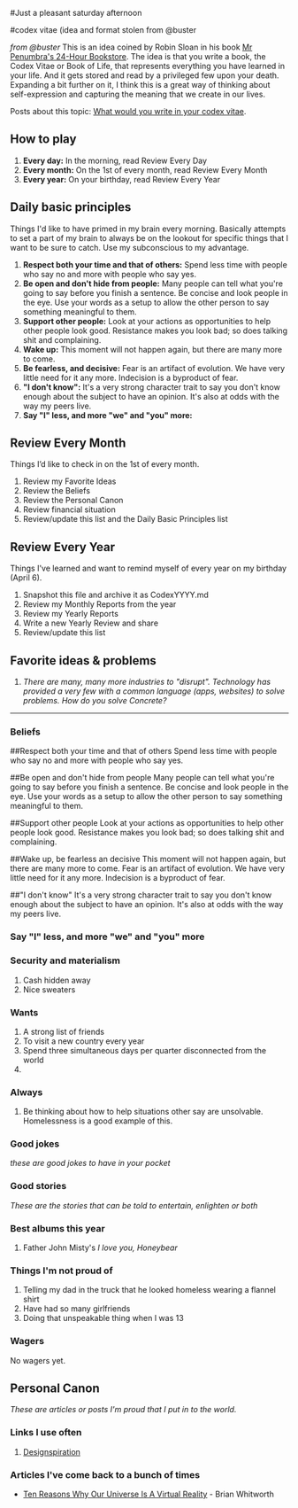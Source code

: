 #Just a pleasant saturday afternoon

#codex vitae (idea and format stolen from @buster

*from @buster*
This is an idea coined by Robin Sloan in his book [Mr Penumbra's 24-Hour Bookstore](http://www.amazon.com/Mr-Penumbras-24-Hour-Bookstore-Novel/dp/1250037751). The idea is that you write a book, the Codex Vitae or Book of Life, that represents everything you have learned in your life. And it gets stored and read by a privileged few upon your death. Expanding a bit further on it, I think this is a great way of thinking about self-expression and capturing the meaning that we create in our lives. 

Posts about this topic: [What would you write in your codex vitae](http://branch.com/b/what-would-you-write-in-your-codex-vitae).

## How to play
1. **Every day:** In the morning, read Review Every Day
2. **Every month:** On the 1st of every month, read Review Every Month
3. **Every year:** On your birthday, read Review Every Year

## Daily basic principles
Things I'd like to have primed in my brain every morning. Basically attempts to set a part of my brain to always be on the lookout for specific things that I want to be sure to catch. Use my subconscious to my advantage.

1. **Respect both your time and that of others:** Spend less time with people who say no and more with people who say yes.
2. **Be open and don't hide from people:** Many people can tell what you're going to say before you finish a sentence. Be concise and look people in the eye. Use your words as a setup to allow the other person to say something meaningful to them.
3. **Support other people:** Look at your actions as opportunities to help other people look good. Resistance makes you look bad; so does talking shit and complaining.
4. **Wake up:** This moment will not happen again, but there are many more to come.
5. **Be fearless, and decisive:** Fear is an artifact of evolution. We have very little need for it any more. Indecision is a byproduct of fear.
6. **"I don't know":** It's a very strong character trait to say you don't know enough about the subject to have an opinion. It's also at odds with the way my peers live.
7. **Say "I" less, and more "we" and "you" more:**

## Review Every Month 
Things I’d like to check in on the 1st of every month.

1. Review my Favorite Ideas
2. Review the Beliefs
3. Review the Personal Canon
4. Review financial situation
4. Review/update this list and the Daily Basic Principles list

## Review Every Year
Things I've learned and want to remind myself of every year on my birthday (April 6).

1. Snapshot this file and archive it as CodexYYYY.md
2. Review my Monthly Reports from the year
3. Review my Yearly Reports
4. Write a new Yearly Review and share
5. Review/update this list

## Favorite ideas & problems
1. *There are many, many more industries to "disrupt". Technology has provided a very few with a common language (apps, websites) to solve problems. How do you solve Concrete?*
-----

### Beliefs

##Respect both your time and that of others
Spend less time with people who say no and more with people who say yes.

##Be open and don't hide from people
Many people can tell what you're going to say before you finish a sentence. Be concise and look people in the eye. Use your words as a setup to allow the other person to say something meaningful to them.

##Support other people 
Look at your actions as opportunities to help other people look good. Resistance makes you look bad; so does talking shit and complaining.

##Wake up, be fearless an decisive
This moment will not happen again, but there are many more to come. Fear is an artifact of evolution. We have very little need for it any more. Indecision is a byproduct of fear.

##"I don't know"
 It's a very strong character trait to say you don't know enough about the subject to have an opinion. It's also at odds with the way my peers live.

### Say "I" less, and more "we" and "you" more


### Security and materialism
1. Cash hidden away
2. Nice sweaters

### Wants
1. A strong list of friends
2. To visit a new country every year
3. Spend three simultaneous days per quarter disconnected from the world
4. 

### Always
1. Be thinking about how to help situations other say are unsolvable. Homelessness is a good example of this.

### Good jokes
*these are good jokes to have in your pocket* 

### Good stories
*These are the stories that can be told to entertain, enlighten or both*

### Best albums this year
1. Father John Misty's *I love you, Honeybear*

### Things I'm not proud of
1. Telling my dad in the truck that he looked homeless wearing a flannel shirt
2. Have had so many girlfriends
3. Doing that unspeakable thing when I was 13

### Wagers
No wagers yet.

## Personal Canon
*These are articles or posts I'm proud that I put in to the world.*

### Links I use often
1. [Designspiration](http://designspiration.net/)

### Articles I've come back to a bunch of times
* [Ten Reasons Why Our Universe Is A Virtual Reality](http://listverse.com/2014/11/26/10-reasons-why-our-universe-is-a-virtual-reality/) - Brian Whitworth